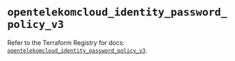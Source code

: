 # `opentelekomcloud_identity_password_policy_v3`

Refer to the Terraform Registry for docs: [`opentelekomcloud_identity_password_policy_v3`](https://registry.terraform.io/providers/opentelekomcloud/opentelekomcloud/1.36.18/docs/resources/identity_password_policy_v3).
